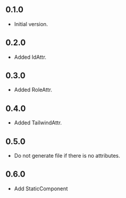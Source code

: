 ## 0.1.0

- Initial version.

## 0.2.0
- Added IdAttr.

## 0.3.0
- Added RoleAttr.

## 0.4.0
- Added TailwindAttr.

## 0.5.0
- Do not generate file if there is no attributes.

## 0.6.0
- Add StaticComponent
